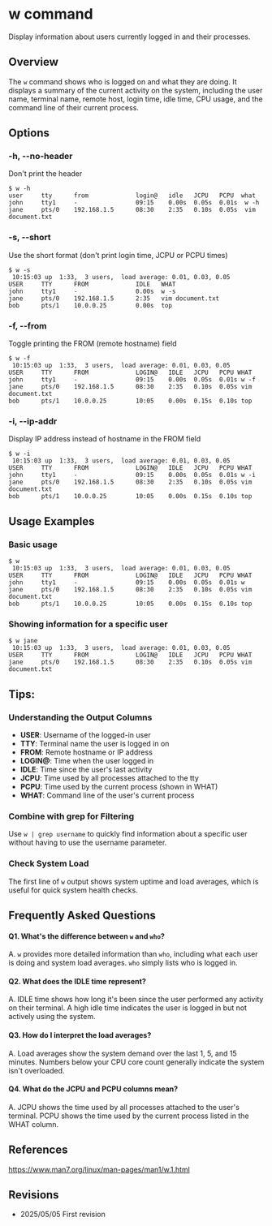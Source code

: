 # w command

Display information about users currently logged in and their processes.

## Overview

The `w` command shows who is logged on and what they are doing. It displays a summary of the current activity on the system, including the user name, terminal name, remote host, login time, idle time, CPU usage, and the command line of their current process.

## Options

### **-h, --no-header**

Don't print the header

```console
$ w -h
user     tty      from             login@   idle   JCPU   PCPU  what
john     tty1     -                09:15    0.00s  0.05s  0.01s  w -h
jane     pts/0    192.168.1.5      08:30    2:35   0.10s  0.05s  vim document.txt
```

### **-s, --short**

Use the short format (don't print login time, JCPU or PCPU times)

```console
$ w -s
 10:15:03 up  1:33,  3 users,  load average: 0.01, 0.03, 0.05
USER     TTY      FROM             IDLE   WHAT
john     tty1     -                0.00s  w -s
jane     pts/0    192.168.1.5      2:35   vim document.txt
bob      pts/1    10.0.0.25        0.00s  top
```

### **-f, --from**

Toggle printing the FROM (remote hostname) field

```console
$ w -f
 10:15:03 up  1:33,  3 users,  load average: 0.01, 0.03, 0.05
USER     TTY      FROM             LOGIN@   IDLE   JCPU   PCPU WHAT
john     tty1     -                09:15    0.00s  0.05s  0.01s w -f
jane     pts/0    192.168.1.5      08:30    2:35   0.10s  0.05s vim document.txt
bob      pts/1    10.0.0.25        10:05    0.00s  0.15s  0.10s top
```

### **-i, --ip-addr**

Display IP address instead of hostname in the FROM field

```console
$ w -i
 10:15:03 up  1:33,  3 users,  load average: 0.01, 0.03, 0.05
USER     TTY      FROM             LOGIN@   IDLE   JCPU   PCPU WHAT
john     tty1     -                09:15    0.00s  0.05s  0.01s w -i
jane     pts/0    192.168.1.5      08:30    2:35   0.10s  0.05s vim document.txt
bob      pts/1    10.0.0.25        10:05    0.00s  0.15s  0.10s top
```

## Usage Examples

### Basic usage

```console
$ w
 10:15:03 up  1:33,  3 users,  load average: 0.01, 0.03, 0.05
USER     TTY      FROM             LOGIN@   IDLE   JCPU   PCPU WHAT
john     tty1     -                09:15    0.00s  0.05s  0.01s w
jane     pts/0    192.168.1.5      08:30    2:35   0.10s  0.05s vim document.txt
bob      pts/1    10.0.0.25        10:05    0.00s  0.15s  0.10s top
```

### Showing information for a specific user

```console
$ w jane
 10:15:03 up  1:33,  3 users,  load average: 0.01, 0.03, 0.05
USER     TTY      FROM             LOGIN@   IDLE   JCPU   PCPU WHAT
jane     pts/0    192.168.1.5      08:30    2:35   0.10s  0.05s vim document.txt
```

## Tips:

### Understanding the Output Columns

- **USER**: Username of the logged-in user
- **TTY**: Terminal name the user is logged in on
- **FROM**: Remote hostname or IP address
- **LOGIN@**: Time when the user logged in
- **IDLE**: Time since the user's last activity
- **JCPU**: Time used by all processes attached to the tty
- **PCPU**: Time used by the current process (shown in WHAT)
- **WHAT**: Command line of the user's current process

### Combine with grep for Filtering

Use `w | grep username` to quickly find information about a specific user without having to use the username parameter.

### Check System Load

The first line of `w` output shows system uptime and load averages, which is useful for quick system health checks.

## Frequently Asked Questions

#### Q1. What's the difference between `w` and `who`?
A. `w` provides more detailed information than `who`, including what each user is doing and system load averages. `who` simply lists who is logged in.

#### Q2. What does the IDLE time represent?
A. IDLE time shows how long it's been since the user performed any activity on their terminal. A high idle time indicates the user is logged in but not actively using the system.

#### Q3. How do I interpret the load averages?
A. Load averages show the system demand over the last 1, 5, and 15 minutes. Numbers below your CPU core count generally indicate the system isn't overloaded.

#### Q4. What do the JCPU and PCPU columns mean?
A. JCPU shows the time used by all processes attached to the user's terminal. PCPU shows the time used by the current process listed in the WHAT column.

## References

https://www.man7.org/linux/man-pages/man1/w.1.html

## Revisions

- 2025/05/05 First revision